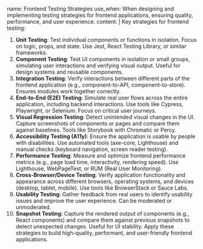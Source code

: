 name: Frontend Testing Strategies
use_when: When designing and implementing testing strategies for frontend applications, ensuring quality, performance, and user experience.
content: |
  Key strategies for frontend testing:
  1.  **Unit Testing**: Test individual components or functions in isolation. Focus on logic, props, and state. Use Jest, React Testing Library, or similar frameworks.
  2.  **Component Testing**: Test UI components in isolation or small groups, simulating user interactions and verifying visual output. Useful for design systems and reusable components.
  3.  **Integration Testing**: Verify interactions between different parts of the frontend application (e.g., component-to-API, component-to-store). Ensures modules work together correctly.
  4.  **End-to-End (E2E) Testing**: Simulate real user flows across the entire application, including backend interactions. Use tools like Cypress, Playwright, or Selenium. Focus on critical user journeys.
  5.  **Visual Regression Testing**: Detect unintended visual changes in the UI. Capture screenshots of components or pages and compare them against baselines. Tools like Storybook with Chromatic or Percy.
  6.  **Accessibility Testing (A11y)**: Ensure the application is usable by people with disabilities. Use automated tools (axe-core, Lighthouse) and manual checks (keyboard navigation, screen reader testing).
  7.  **Performance Testing**: Measure and optimize frontend performance metrics (e.g., page load time, interactivity, rendering speed). Use Lighthouse, WebPageTest, or RUM (Real User Monitoring).
  8.  **Cross-Browser/Device Testing**: Verify application functionality and appearance across different browsers, operating systems, and devices (desktop, tablet, mobile). Use tools like BrowserStack or Sauce Labs.
  9.  **Usability Testing**: Gather feedback from real users to identify usability issues and improve the user experience. Can be moderated or unmoderated.
  10. **Snapshot Testing**: Capture the rendered output of components (e.g., React components) and compare them against previous snapshots to detect unexpected changes. Useful for UI stability.
  Apply these strategies to build high-quality, performant, and user-friendly frontend applications.

